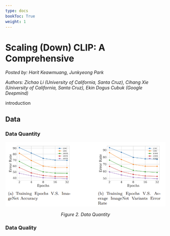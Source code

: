 ```yaml
---
type: docs
bookToc: True
weight: 1
---
```


# Scaling (Down) CLIP: A Comprehensive
*Posted by: Harit Keawmuang, Junkyeong Park*

*Authors: Zichao Li (University of California, Santa Cruz), Cihang Xie (University of California, Santa Cruz), Ekin Dogus Cubuk (Google Deepmind)*

introduction

## Data
### Data Quantity

<p align="center">
    <img src="Figure 2.png" width="900"> 
</p>

<p style="text-align:center; font-style: italic;">
Figure 2. Data Quantity
</p>


### Data Quality

